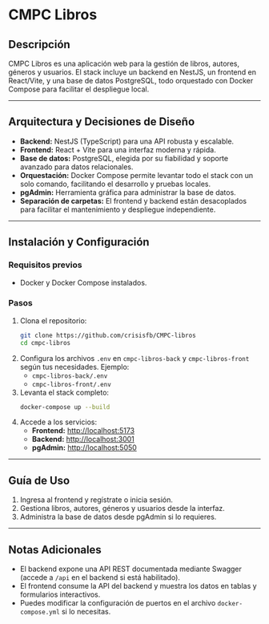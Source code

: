 # CMPC Libros

## Descripción

CMPC Libros es una aplicación web para la gestión de libros, autores, géneros y usuarios. El stack incluye un backend en NestJS, un frontend en React/Vite, y una base de datos PostgreSQL, todo orquestado con Docker Compose para facilitar el despliegue local.

---

## Arquitectura y Decisiones de Diseño

- **Backend:** NestJS (TypeScript) para una API robusta y escalable.
- **Frontend:** React + Vite para una interfaz moderna y rápida.
- **Base de datos:** PostgreSQL, elegida por su fiabilidad y soporte avanzado para datos relacionales.
- **Orquestación:** Docker Compose permite levantar todo el stack con un solo comando, facilitando el desarrollo y pruebas locales.
- **pgAdmin:** Herramienta gráfica para administrar la base de datos.
- **Separación de carpetas:** El frontend y backend están desacoplados para facilitar el mantenimiento y despliegue independiente.

---

## Instalación y Configuración

### Requisitos previos
- Docker y Docker Compose instalados.

### Pasos
1. Clona el repositorio:
   ```bash
   git clone https://github.com/crisisfb/CMPC-libros
   cd cmpc-libros
   ```
2. Configura los archivos `.env` en `cmpc-libros-back` y `cmpc-libros-front` según tus necesidades. Ejemplo:
   - `cmpc-libros-back/.env`
   - `cmpc-libros-front/.env`
3. Levanta el stack completo:
   ```bash
   docker-compose up --build
   ```
4. Accede a los servicios:
   - **Frontend:** [http://localhost:5173](http://localhost:5173)
   - **Backend:** [http://localhost:3001](http://localhost:3001)
   - **pgAdmin:** [http://localhost:5050](http://localhost:5050)

---

## Guía de Uso

1. Ingresa al frontend y regístrate o inicia sesión.
2. Gestiona libros, autores, géneros y usuarios desde la interfaz.
3. Administra la base de datos desde pgAdmin si lo requieres.

---

## Notas Adicionales
- El backend expone una API REST documentada mediante Swagger (accede a `/api` en el backend si está habilitado).
- El frontend consume la API del backend y muestra los datos en tablas y formularios interactivos.
- Puedes modificar la configuración de puertos en el archivo `docker-compose.yml` si lo necesitas.
